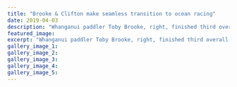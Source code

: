 ```yaml
---
title: "Brooke & Clifton make seamless transition to ocean racing"
date: 2019-04-03
description: "Whanganui paddler Toby Brooke, right, finished third overall in the Vaikobi King and Queen of the Harbour ocean race..."
featured_image: 
excerpt: "Whanganui paddler Toby Brooke, right, finished third overall behind winner Andy Mowlem and Sam Mayhew in the Vaikobi King and Queen of the Harbour ocean race in Auckland at the weekend."
gallery_image_1: 
gallery_image_2: 
gallery_image_3: 
gallery_image_4: 
gallery_image_5: 
---
```

